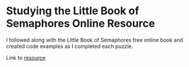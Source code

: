 # Studying the Little Book of Semaphores Online Resource

I followed along with the Little Book of Semaphores free online book and created code examples as I completed each puzzle.

Link to [resource](https://greenteapress.com/semaphores/LittleBookOfSemaphores.pdf)